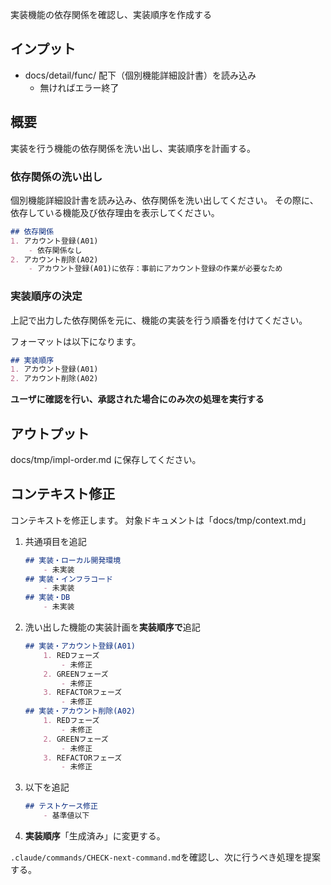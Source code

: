実装機能の依存関係を確認し、実装順序を作成する

## インプット
- docs/detail/func/ 配下（個別機能詳細設計書）を読み込み
    - 無ければエラー終了

## 概要
実装を行う機能の依存関係を洗い出し、実装順序を計画する。

### 依存関係の洗い出し
個別機能詳細設計書を読み込み、依存関係を洗い出してください。
その際に、依存している機能及び依存理由を表示してください。
```markdown
## 依存関係
1. アカウント登録(A01)
    - 依存関係なし
2. アカウント削除(A02)
    - アカウント登録(A01)に依存：事前にアカウント登録の作業が必要なため
```

### 実装順序の決定
上記で出力した依存関係を元に、機能の実装を行う順番を付けてください。

フォーマットは以下になります。
```markdown
## 実装順序
1. アカウント登録(A01)
2. アカウント削除(A02)
```

**ユーザに確認を行い、承認された場合にのみ次の処理を実行する**

## アウトプット
docs/tmp/impl-order.md に保存してください。

## コンテキスト修正
コンテキストを修正します。
対象ドキュメントは「docs/tmp/context.md」
1. 共通項目を追記
    ```markdown
    ## 実装・ローカル開発環境
        - 未実装
    ## 実装・インフラコード
        - 未実装
    ## 実装・DB
        - 未実装
    ```
2. 洗い出した機能の実装計画を**実装順序で**追記
    ```markdown
    ## 実装・アカウント登録(A01)
        1. REDフェーズ
            - 未修正
        2. GREENフェーズ
            - 未修正
        3. REFACTORフェーズ
            - 未修正
    ## 実装・アカウント削除(A02)
        1. REDフェーズ
            - 未修正
        2. GREENフェーズ
            - 未修正
        3. REFACTORフェーズ
            - 未修正
    ```
3. 以下を追記
    ```markdown
    ## テストケース修正
        - 基準値以下
    ```
4. **実装順序**「生成済み」に変更する。


`.claude/commands/CHECK-next-command.md`を確認し、次に行うべき処理を提案する。

